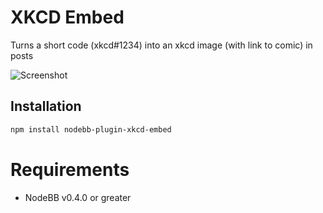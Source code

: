 # XKCD Embed

Turns a short code (xkcd#1234) into an xkcd image (with link to comic) in posts

![Screenshot](http://i.imgur.com/RRFW7hR.png)

## Installation

``` bash
npm install nodebb-plugin-xkcd-embed
```

# Requirements

* NodeBB v0.4.0 or greater